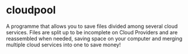 # cloudpool
A programme that allows you to save files divided among several cloud services. Files are split up to be incomplete on Cloud Providers and are reassembled when needed, saving space on your computer and merging multiple cloud services into one to save money!
